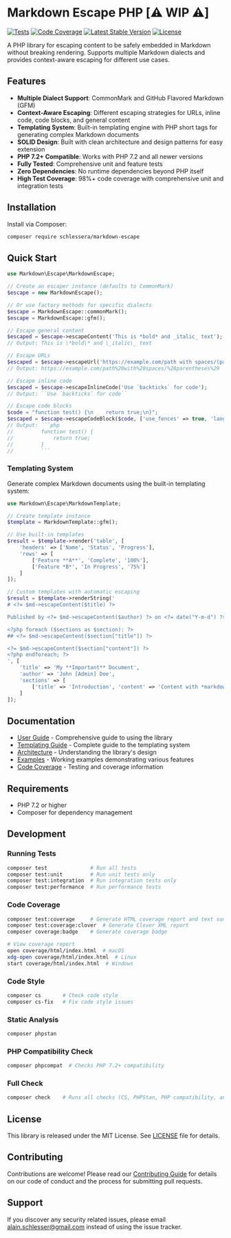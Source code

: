 # Markdown Escape PHP [⚠️ WIP ⚠️]

[![Tests](https://github.com/schlessera/markdown-escape-php/workflows/Tests/badge.svg)](https://github.com/schlessera/markdown-escape-php/actions)
[![Code Coverage](https://codecov.io/gh/schlessera/markdown-escape-php/graph/badge.svg?token=A9JB5LMQXY)](https://codecov.io/gh/schlessera/markdown-escape-php)
[![Latest Stable Version](https://poser.pugx.org/schlessera/markdown-escape/v/stable)](https://packagist.org/packages/schlessera/markdown-escape)
[![License](https://poser.pugx.org/schlessera/markdown-escape/license)](https://packagist.org/packages/schlessera/markdown-escape)

A PHP library for escaping content to be safely embedded in Markdown without breaking rendering. Supports multiple Markdown dialects and provides context-aware escaping for different use cases.

## Features

- **Multiple Dialect Support**: CommonMark and GitHub Flavored Markdown (GFM)
- **Context-Aware Escaping**: Different escaping strategies for URLs, inline code, code blocks, and general content
- **Templating System**: Built-in templating engine with PHP short tags for generating complex Markdown documents
- **SOLID Design**: Built with clean architecture and design patterns for easy extension
- **PHP 7.2+ Compatible**: Works with PHP 7.2 and all newer versions
- **Fully Tested**: Comprehensive unit and feature tests
- **Zero Dependencies**: No runtime dependencies beyond PHP itself
- **High Test Coverage**: 98%+ code coverage with comprehensive unit and integration tests

## Installation

Install via Composer:

```bash
composer require schlessera/markdown-escape
```

## Quick Start

```php
use Markdown\Escape\MarkdownEscape;

// Create an escaper instance (defaults to CommonMark)
$escape = new MarkdownEscape();

// Or use factory methods for specific dialects
$escape = MarkdownEscape::commonMark();
$escape = MarkdownEscape::gfm();

// Escape general content
$escaped = $escape->escapeContent('This is *bold* and _italic_ text');
// Output: This is \*bold\* and \_italic\_ text

// Escape URLs
$escaped = $escape->escapeUrl('https://example.com/path with spaces/(parentheses)');
// Output: https://example.com/path%20with%20spaces/%28parentheses%29

// Escape inline code
$escaped = $escape->escapeInlineCode('Use `backticks` for code');
// Output: ``Use `backticks` for code``

// Escape code blocks
$code = "function test() {\n    return true;\n}";
$escaped = $escape->escapeCodeBlock($code, ['use_fences' => true, 'language' => 'php']);
// Output: ```php
//         function test() {
//             return true;
//         }
//         ```
```

### Templating System

Generate complex Markdown documents using the built-in templating system:

```php
use Markdown\Escape\MarkdownTemplate;

// Create template instance
$template = MarkdownTemplate::gfm();

// Use built-in templates
$result = $template->render('table', [
    'headers' => ['Name', 'Status', 'Progress'],
    'rows' => [
        ['Feature **A**', 'Complete', '100%'],
        ['Feature *B*', 'In Progress', '75%']
    ]
]);

// Custom templates with automatic escaping
$result = $template->renderString('
# <?= $md->escapeContent($title) ?>

Published by <?= $md->escapeContent($author) ?> on <?= date("Y-m-d") ?>

<?php foreach ($sections as $section): ?>
## <?= $md->escapeContent($section["title"]) ?>

<?= $md->escapeContent($section["content"]) ?>
<?php endforeach; ?>
', [
    'title' => 'My **Important** Document',
    'author' => 'John [Admin] Doe',
    'sections' => [
        ['title' => 'Introduction', 'content' => 'Content with *markdown* syntax...']
    ]
]);
```

## Documentation

- [User Guide](docs/user-guide.md) - Comprehensive guide to using the library
- [Templating Guide](docs/templating-guide.md) - Complete guide to the templating system
- [Architecture](docs/architecture.md) - Understanding the library's design
- [Examples](examples/) - Working examples demonstrating various features
- [Code Coverage](docs/code-coverage.md) - Testing and coverage information

## Requirements

- PHP 7.2 or higher
- Composer for dependency management

## Development

### Running Tests

```bash
composer test              # Run all tests
composer test:unit         # Run unit tests only
composer test:integration  # Run integration tests only
composer test:performance  # Run performance tests
```

### Code Coverage

```bash
composer test:coverage     # Generate HTML coverage report and text summary
composer test:coverage:clover  # Generate Clover XML report
composer coverage:badge    # Generate coverage badge

# View coverage report
open coverage/html/index.html  # macOS
xdg-open coverage/html/index.html  # Linux
start coverage/html/index.html  # Windows
```

### Code Style

```bash
composer cs       # Check code style
composer cs-fix   # Fix code style issues
```

### Static Analysis

```bash
composer phpstan
```

### PHP Compatibility Check

```bash
composer phpcompat  # Checks PHP 7.2+ compatibility
```

### Full Check

```bash
composer check    # Runs all checks (CS, PHPStan, PHP compatibility, and tests)
```

## License

This library is released under the MIT License. See [LICENSE](LICENSE) file for details.

## Contributing

Contributions are welcome! Please read our [Contributing Guide](CONTRIBUTING.md) for details on our code of conduct and the process for submitting pull requests.

## Support

If you discover any security related issues, please email alain.schlesser@gmail.com instead of using the issue tracker.
